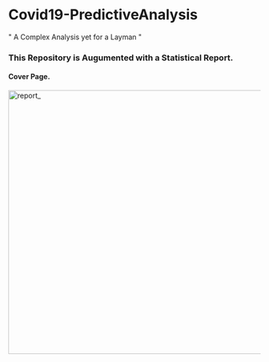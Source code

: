 # Covid19-PredictiveAnalysis
" A Complex Analysis yet for a Layman "  

### This Repository is Augumented with a Statistical Report.

#### Cover Page.

<img width="527" alt="report_" src="https://user-images.githubusercontent.com/45916202/78406631-a35c7d00-7620-11ea-8449-c0193be4bd65.png">
